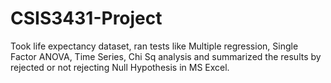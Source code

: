 # CSIS3431-Project
Took life expectancy dataset, ran tests like Multiple regression, Single Factor ANOVA, Time Series, Chi Sq analysis and summarized the results by rejected or not rejecting Null Hypothesis in MS Excel.
